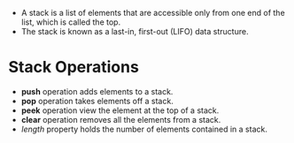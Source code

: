 - A stack is a list of elements that are accessible only from one end of the list, which is called the top.
- The stack is known as a last-in, first-out (LIFO) data structure.
# Stack Operations
- **push** operation adds elements to a stack.
- **pop** operation takes elements off a stack.
- **peek** operation view the element at the top of a stack.
- **clear** operation removes all the elements from a stack.
- *length* property holds the number of elements contained in a stack.
